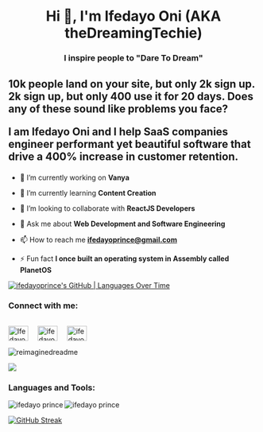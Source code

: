 # <h1 align="center">Hi 👋, I'm Ifedayo Oni (AKA theDreamingTechie)</h1>
<h3 align="center">I inspire people to "<strong>Dare To Dream</strong>"</h3>
<h2>
  10k people land on your site, but only 2k sign up.
  2k sign up, but only 400 use it for 20 days.
  Does any of these sound like problems you face?

  I am Ifedayo Oni and I help SaaS companies engineer performant yet beautiful software that drive a 400% increase in customer retention.
</h2>

- 🔭 I’m currently working on **Vanya**

- 🌱 I’m currently learning **Content Creation**

- 👯 I’m looking to collaborate with **ReactJS Developers**

- 💬 Ask me about **Web Development and Software Engineering**

- 📫 How to reach me **ifedayoprince@gmail.com**

- ⚡ Fun fact **I once built an operating system in Assembly called PlanetOS**

[![ifedayoprince's GitHub | Languages Over Time](https://stats.quine.sh/ifedayoprince/languages-over-time?theme=dark)](https://quine.sh?utm_source=widgets&utm_campaign=ifedayoprince)

<h3 align="left">Connect with me:</h3>
<div style="display: flex; gap: 1.2rem;">
<p align="left">
<a href="https://linkedin.com/in/ifedayoprince" target="blank"><img align="center" src="https://raw.githubusercontent.com/rahuldkjain/github-profile-readme-generator/master/src/images/icons/Social/linked-in.svg" alt="Ifedayo on LinkedIn" height="30" width="40" /></a>
</p>
<p align="left">
<a href="https://twitter.com/ifedayoprince_" target="blank"><img align="center" src="https://raw.githubusercontent.com/rahuldkjain/github-profile-readme-generator/master/src/images/icons/Social/twitter.svg" alt="ifedayo_prince" height="30" width="40" /></a>
</p>
<p align="left">
<a href="https://facebook.com/ifedayo.prince01" target="blank"><img align="center" src="https://raw.githubusercontent.com/rahuldkjain/github-profile-readme-generator/master/src/images/icons/Social/facebook.svg" alt="ifedayo_prince" height="30" width="40" /></a>
</p>
</div>

<img src="https://myreadme.vercel.app/api/embed/ifedayoprince?panels=userstatistics,toprepositories,toplanguages,commitgraph" alt="reimaginedreadme" />

<p align="left"><img src="https://github-profile-trophy.vercel.app/?username=madushadhanushka&theme=juicyfresh&no-bg=true" /></p>

<h3 align="left">Languages and Tools:</h3>

<p><img align="left" src="https://github-readme-stats.vercel.app/api/top-langs?username=ifedayoprince&show_icons=true&locale=en&layout=compact" alt="ifedayo prince" /></p>

<p>&nbsp;<img align="left" src="https://github-readme-stats.vercel.app/api?username=ifedayoprince&show_icons=true&locale=en" alt="ifedayo prince" /></p>


[![GitHub Streak](https://streak-stats.demolab.com?user=ifedayoprince&theme=onedark&fire=22EB00&background=90%2C595300%2C6E2727&dates=37EB00)](https://git.io/streak-stats)
